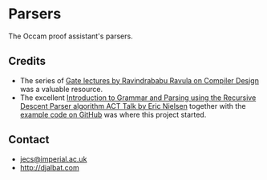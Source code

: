 # Parsers

The Occam proof assistant's parsers.

## Credits

* The series of [Gate lectures by Ravindrababu Ravula on Compiler Design](https://www.youtube.com/watch?v=Qkwj65l_96I&list=PLEbnTDJUr_IcPtUXFy2b1sGRPsLFMghhS) was a valuable resource.
* The excellent [Introduction to Grammar and Parsing using the Recursive Descent Parser algorithm ACT Talk by Eric Nielsen](https://www.youtube.com/watch?v=9jSSSE2FuLU) together with the [example code on GitHub](https://github.com/ericbn/js-abstract-descent-parser) was where this project started.

## Contact

* jecs@imperial.ac.uk
* http://djalbat.com
